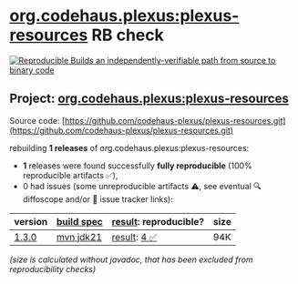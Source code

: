 [org.codehaus.plexus:plexus-resources](https://central.sonatype.com/artifact/org.codehaus.plexus/plexus-resources/versions) RB check
=======

[![Reproducible Builds](https://reproducible-builds.org/images/logos/rb.svg) an independently-verifiable path from source to binary code](https://reproducible-builds.org/)

## Project: [org.codehaus.plexus:plexus-resources](https://central.sonatype.com/artifact/org.codehaus.plexus/plexus-resources/versions)

Source code: [https://github.com/codehaus-plexus/plexus-resources.git](https://github.com/codehaus-plexus/plexus-resources.git)

rebuilding **1 releases** of org.codehaus.plexus:plexus-resources:
- **1** releases were found successfully **fully reproducible** (100% reproducible artifacts :white_check_mark:),
- 0 had issues (some unreproducible artifacts :warning:, see eventual :mag: diffoscope and/or :memo: issue tracker links):

| version | [build spec](/BUILDSPEC.md) | [result](https://reproducible-builds.org/docs/jvm/): reproducible? | size |
| -- | --------- | ------ | -- |
| [1.3.0](https://central.sonatype.com/artifact/org.codehaus.plexus/plexus-resources/1.3.0/pom) | [mvn jdk21](plexus-resources-1.3.0.buildspec) | [result](plexus-resources-1.3.0.buildinfo): [4 :white_check_mark: ](plexus-resources-1.3.0.buildcompare) | 94K |

<i>(size is calculated without javadoc, that has been excluded from reproducibility checks)</i>
